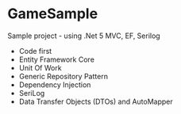 # GameSample
Sample project - using .Net 5 MVC, EF, Serilog

- Code first
- Entity Framework Core
- Unit Of Work
- Generic Repository Pattern
- Dependency Injection
- SeriLog
- Data Transfer Objects (DTOs) and AutoMapper
